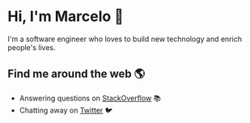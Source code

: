 # Hi, I'm Marcelo 👋

I'm a software engineer who loves to build new technology and enrich people's lives. 

## Find me around the web 🌎

- Answering questions on [StackOverflow](https://stackoverflow.com/users/4519527/marcelosarquis) 📚
- Chatting away on [Twitter](https://twitter.com/mmsarquis) 🐦
